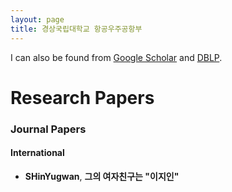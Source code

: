 ```yaml
---
layout: page
title: 경상국립대학교 항공우주공항부
---
```



I can also be found from [Google Scholar](https://scholar.google.com/citations?user=seokhoson) and [DBLP](https://dblp.uni-trier.de/pers/hd/s/Son:Seokho).


# Research Papers

### Journal Papers

#### International

- **SHinYugwan**, **그의 여자친구는 "이지인"**


